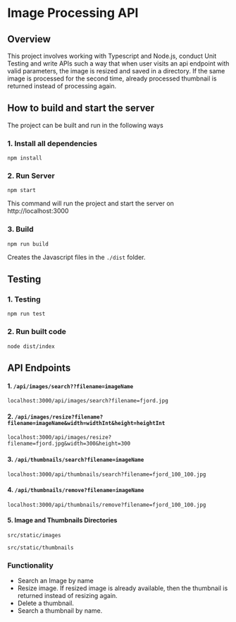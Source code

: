 # Image Processing API

## Overview

This project involves working with Typescript and Node.js, conduct Unit Testing and write APIs such a way that when user visits an api endpoint with valid parameters, the image is resized and saved in a directory. If the same image is processed for the second time, already processed thumbnail is returned instead of processing again.

## How to build and start the server

The project can be built and run in the following ways

### 1. Install all dependencies

`npm install`

### 2. Run Server

`npm start`

This command will run the project and start the server on http://localhost:3000

### 3. Build

`npm run build`

Creates the Javascript files in the `./dist` folder.


## Testing

### 1. Testing

`npm run test`
### 2. Run built code
`node dist/index`

## API Endpoints

#### 1. `/api/images/search??filename=imageName`

`localhost:3000/api/images/search?filename=fjord.jpg`

#### 2. `/api/images/resize?filename?filename=imageName&width=widthInt&height=heightInt`

`localhost:3000/api/images/resize?filename=fjord.jpg&width=300&height=300`

#### 3. `/api/thumbnails/search?filename=imageName`

`localhost:3000/api/thumbnails/search?filename=fjord_100_100.jpg`

#### 4. `/api/thumbnails/remove?filename=imageName`

`localhost:3000/api/thumbnails/remove?filename=fjord_100_100.jpg`

#### 5. Image and Thumbnails Directories
`src/static/images`

`src/static/thumbnails`


### Functionality

- Search an Image by name
- Resize image. If resized image is already available, then the thumbnail is returned instead of resizing again.
- Delete a thumbnail.
- Search a thumbnail by name.
